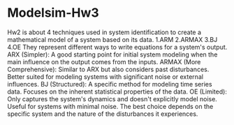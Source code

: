 # Modelsim-Hw3
Hw2 is about 4 techniques used in system identification to create a mathematical model of a system based on its data. 
1.ARM    2.ARMAX    3.BJ    4.OE
They represent different ways to write equations for a system's output.
ARX (Simpler): A good starting point for initial system modeling when the main influence on the output comes from the inputs.
ARMAX (More Comprehensive): Similar to ARX but also considers past disturbances. Better suited for modeling systems with significant noise or external influences.
BJ (Structured): A specific method for modeling time series data. Focuses on the inherent statistical properties of the data.
OE (Limited): Only captures the system's dynamics and doesn't explicitly model noise. Useful for systems with minimal noise.
The best choice depends on the specific system and the nature of the disturbances it experiences.
